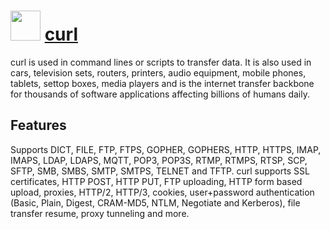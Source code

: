 # <img src="https://cdn.jsdelivr.net/gh/chocolatey-community/chocolatey-coreteampackages@a072e23e25bca049828cdff10007b9bb7d6ee786/icons/curl.png" width="48" height="48"/> [curl](https://chocolatey.org/packages/curl)

curl is used in command lines or scripts to transfer data. It is also used in cars, television sets, routers, printers, audio equipment, mobile phones, tablets, settop boxes, media players and is the internet transfer backbone for thousands of software applications affecting billions of humans daily.

## Features

Supports DICT, FILE, FTP, FTPS, GOPHER, GOPHERS, HTTP, HTTPS, IMAP, IMAPS, LDAP, LDAPS, MQTT, POP3, POP3S, RTMP, RTMPS, RTSP, SCP, SFTP, SMB, SMBS, SMTP, SMTPS, TELNET and TFTP. curl supports SSL certificates, HTTP POST, HTTP PUT, FTP uploading, HTTP form based upload, proxies, HTTP/2, HTTP/3, cookies, user+password authentication (Basic, Plain, Digest, CRAM-MD5, NTLM, Negotiate and Kerberos), file transfer resume, proxy tunneling and more.
